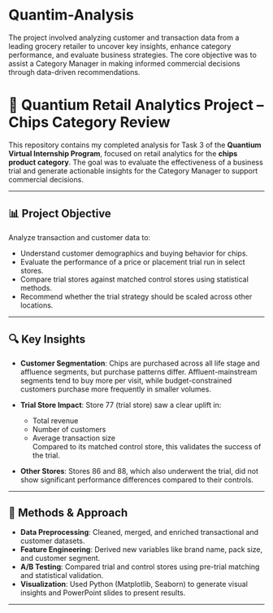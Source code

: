 # Quantim-Analysis
The project involved analyzing customer and transaction data from a leading grocery retailer to uncover key insights, enhance category performance, and evaluate business strategies. The core objective was to assist a Category Manager in making informed commercial decisions through data-driven recommendations.
# 🛒 Quantium Retail Analytics Project – Chips Category Review

This repository contains my completed analysis for Task 3 of the **Quantium Virtual Internship Program**, focused on retail analytics for the **chips product category**. The goal was to evaluate the effectiveness of a business trial and generate actionable insights for the Category Manager to support commercial decisions.

---

## 📊 Project Objective

Analyze transaction and customer data to:
- Understand customer demographics and buying behavior for chips.
- Evaluate the performance of a price or placement trial run in select stores.
- Compare trial stores against matched control stores using statistical methods.
- Recommend whether the trial strategy should be scaled across other locations.

---

## 🔍 Key Insights

- **Customer Segmentation**: Chips are purchased across all life stage and affluence segments, but purchase patterns differ. Affluent-mainstream segments tend to buy more per visit, while budget-constrained customers purchase more frequently in smaller volumes.
  
- **Trial Store Impact**: Store 77 (trial store) saw a clear uplift in:
  - Total revenue
  - Number of customers
  - Average transaction size  
  Compared to its matched control store, this validates the success of the trial.

- **Other Stores**: Stores 86 and 88, which also underwent the trial, did not show significant performance differences compared to their controls.

---

## 🧠 Methods & Approach

- **Data Preprocessing**: Cleaned, merged, and enriched transactional and customer datasets.
- **Feature Engineering**: Derived new variables like brand name, pack size, and customer segment.
- **A/B Testing**: Compared trial and control stores using pre-trial matching and statistical validation.
- **Visualization**: Used Python (Matplotlib, Seaborn) to generate visual insights and PowerPoint slides to present results.

---




